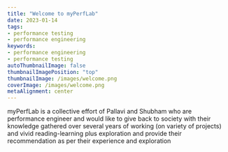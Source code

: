 ```yaml
---
title: "Welcome to myPerfLab"
date: 2023-01-14
tags:
- performance testing
- performance engineering
keywords:
- performance engineering
- performance testing
autoThumbnailImage: false
thumbnailImagePosition: "top"
thumbnailImage: /images/welcome.png
coverImage: /images/welcome.png
metaAlignment: center
---
```


myPerfLab is a collective effort of Pallavi and Shubham who are performance engineer and would like to give back to society with their knowledge gathered over several years of working (on variety of projects) and vivid reading-learning plus exploration and provide their recommendation as per their experience and exploration   
<!--more-->

<!---{{< toc >}} -->
